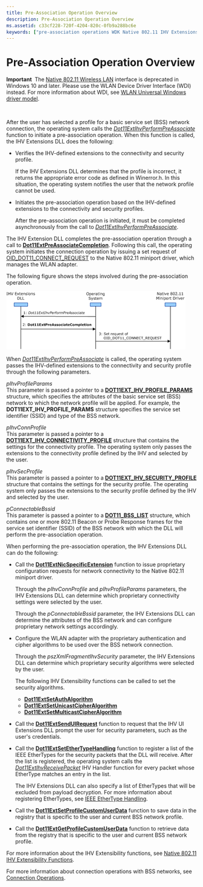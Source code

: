 ```yaml
---
title: Pre-Association Operation Overview
description: Pre-Association Operation Overview
ms.assetid: c33cf228-720f-4204-820c-0fb9a288bc6e
keywords: ["pre-association operations WDK Native 802.11 IHV Extensions DLL"]
---
```


# Pre-Association Operation Overview


**Important**  The [Native 802.11 Wireless LAN](native-802-11-wireless-lan4.md) interface is deprecated in Windows 10 and later. Please use the WLAN Device Driver Interface (WDI) instead. For more information about WDI, see [WLAN Universal Windows driver model](wifi-universal-driver-model.md).

 

After the user has selected a profile for a basic service set (BSS) network connection, the operating system calls the [*Dot11ExtIhvPerformPreAssociate*](https://msdn.microsoft.com/library/windows/hardware/ff547499) function to initiate a pre-association operation. When this function is called, the IHV Extensions DLL does the following:

-   Verifies the IHV-defined extensions to the connectivity and security profile.

    If the IHV Extensions DLL determines that the profile is incorrect, it returns the appropriate error code as defined in Winerror.h. In this situation, the operating system notifies the user that the network profile cannot be used.

-   Initiates the pre-association operation based on the IHV-defined extensions to the connectivity and security profiles.

    After the pre-association operation is initiated, it must be completed asynchronously from the call to [*Dot11ExtIhvPerformPreAssociate*](https://msdn.microsoft.com/library/windows/hardware/ff547499).

The IHV Extension DLL completes the pre-association operation through a call to [**Dot11ExtPreAssociateCompletion**](https://msdn.microsoft.com/library/windows/hardware/ff547538). Following this call, the operating system initiates the connection operation by issuing a set request of [OID\_DOT11\_CONNECT\_REQUEST](https://msdn.microsoft.com/library/windows/hardware/ff569122) to the Native 802.11 miniport driver, which manages the WLAN adapter.

The following figure shows the steps involved during the pre-association operation.

![diagram illustrating the steps involved during the pre-association operation](images/ihv-ext-preassoc.png)

When [*Dot11ExtIhvPerformPreAssociate*](https://msdn.microsoft.com/library/windows/hardware/ff547499) is called, the operating system passes the IHV-defined extensions to the connectivity and security profile through the following parameters.

<a href="" id="pihvprofileparams"></a>*pIhvProfileParams*  
This parameter is passed a pointer to a [**DOT11EXT\_IHV\_PROFILE\_PARAMS**](https://msdn.microsoft.com/library/windows/hardware/ff547630) structure, which specifies the attributes of the basic service set (BSS) network to which the network profile will be applied. For example, the **DOT11EXT\_IHV\_PROFILE\_PARAMS** structure specifies the service set identifier (SSID) and type of the BSS network.

<a href="" id="pihvconnprofile"></a>*pIhvConnProfile*  
This parameter is passed a pointer to a [**DOT11EXT\_IHV\_CONNECTIVITY\_PROFILE**](https://msdn.microsoft.com/library/windows/hardware/ff547619) structure that contains the settings for the connectivity profile. The operating system only passes the extensions to the connectivity profile defined by the IHV and selected by the user.

<a href="" id="pihvsecprofile"></a>*pIhvSecProfile*  
This parameter is passed a pointer to a [**DOT11EXT\_IHV\_SECURITY\_PROFILE**](https://msdn.microsoft.com/library/windows/hardware/ff547632) structure that contains the settings for the security profile. The operating system only passes the extensions to the security profile defined by the IHV and selected by the user.

<a href="" id="pconnectablebssid"></a>*pConnectableBssid*  
This parameter is passed a pointer to a [**DOT11\_BSS\_LIST**](https://msdn.microsoft.com/library/windows/hardware/ff547668) structure, which contains one or more 802.11 Beacon or Probe Response frames for the service set identifier (SSID) of the BSS network with which the DLL will perform the pre-association operation.

When performing the pre-association operation, the IHV Extensions DLL can do the following:

-   Call the [**Dot11ExtNicSpecificExtension**](https://msdn.microsoft.com/library/windows/hardware/ff547526) function to issue proprietary configuration requests for network connectivity to the Native 802.11 miniport driver.

    Through the *pIhvConnProfile* and *pIhvProfileParams* parameters, the IHV Extensions DLL can determine which proprietary connectivity settings were selected by the user.

    Through the *pConnectableBssid* parameter, the IHV Extensions DLL can determine the attributes of the BSS network and can configure proprietary network settings accordingly.

-   Configure the WLAN adapter with the proprietary authentication and cipher algorithms to be used over the BSS network connection.

    Through the *pszXmlFragmentIhvSecurity* parameter, the IHV Extensions DLL can determine which proprietary security algorithms were selected by the user.

    The following IHV Extensibility functions can be called to set the security algorithms.

    -   [**Dot11ExtSetAuthAlgorithm**](https://msdn.microsoft.com/library/windows/hardware/ff547571)
    -   [**Dot11ExtSetUnicastCipherAlgorithm**](https://msdn.microsoft.com/library/windows/hardware/ff547606)
    -   [**Dot11ExtSetMulticastCipherAlgorithm**](https://msdn.microsoft.com/library/windows/hardware/ff547599)
-   Call the [**Dot11ExtSendUIRequest**](https://msdn.microsoft.com/library/windows/hardware/ff547567) function to request that the IHV UI Extensions DLL prompt the user for security parameters, such as the user's credentials.

-   Call the [**Dot11ExtSetEtherTypeHandling**](https://msdn.microsoft.com/library/windows/hardware/ff547587) function to register a list of the IEEE EtherTypes for the security packets that the DLL will receive. After the list is registered, the operating system calls the [*Dot11ExtIhvReceivePacket*](https://msdn.microsoft.com/library/windows/hardware/ff547513) IHV Handler function for every packet whose EtherType matches an entry in the list.

    The IHV Extensions DLL can also specify a list of EtherTypes that will be excluded from payload decryption. For more information about registering EtherTypes, see [IEEE EtherType Handling](ieee-ethertype-handling.md).

-   Call the [**Dot11ExtSetProfileCustomUserData**](https://msdn.microsoft.com/library/windows/hardware/ff547603) function to save data in the registry that is specific to the user and current BSS network profile.

-   Call the [**Dot11ExtGetProfileCustomUserData**](https://msdn.microsoft.com/library/windows/hardware/ff547430) function to retrieve data from the registry that is specific to the user and current BSS network profile.

For more information about the IHV Extensibility functions, see [Native 802.11 IHV Extensibility Functions](https://msdn.microsoft.com/library/windows/hardware/ff560609).

For more information about connection operations with BSS networks, see [Connection Operations](connection-operations.md).

 

 





